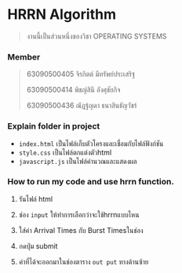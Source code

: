 # HRRN Algorithm
> งานนี้เป็นส่วนหนึ่งของวิชา OPERATING SYSTEMS

### Member

> 63090500405 จิรกิตต์ มีทรัพย์ประเสริฐ
>
> 63090500414 พิชญ์สินี อังศุชัยกิจ
> 
> 63090500436 ณัฎฐ์ญดา ธนาสินธัญวัชร์ 


### Explain folder in project

- `index.html` เป็นไฟล์เก็บตัวโครงและเชื่อมกับไฟล์ฟังก์ชัน
- `style.css` เป็นไฟล์ตกแต่งตัวhtml
- `javascript.js` เป็นไฟล์คำนวณและแสดงผล

### How to run my code and use hrrn function.
1. รันไฟล์ html

2. ช่อง `input` ให้ทำการเลือกว่าจะใช้hrrnแบบไหน

3. ใส่ค่า Arrival Times กับ  Burst Timesในช่อง

4. กดปุ่ม submit

5. ค่าที่ได้จะออกมาในช่องตาราง `out put` ทางด้านซ้าย
